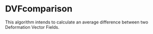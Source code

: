 # DVFcomparison
This algorithm intends to calculate an average difference between two Deformation Vector Fields.
